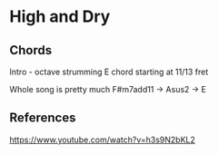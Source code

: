 # High and Dry

## Chords

Intro - octave strumming E chord starting at 11/13 fret

Whole song is pretty much F#m7add11 -> Asus2 -> E

## References

https://www.youtube.com/watch?v=h3s9N2bKL2
